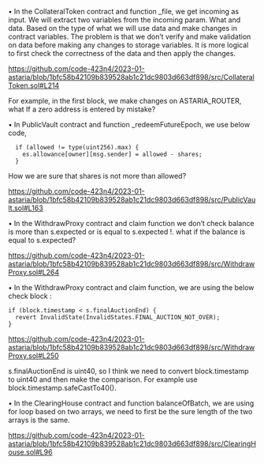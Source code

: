 •	In the CollateralToken contract and function _file, we get incoming as input. We will extract two variables from the incoming param. What and data. Based on the type of what we will use data and make changes in contract variables. The problem is that we don’t verify and make validation on data before making any changes to storage variables. It is more logical to first check the correctness of the data and then apply the changes. 

https://github.com/code-423n4/2023-01-astaria/blob/1bfc58b42109b839528ab1c21dc9803d663df898/src/CollateralToken.sol#L214

For example, in the first block, we make changes on ASTARIA_ROUTER, what If a zero address is entered by mistake? 

•	In PublicVault contract and function _redeemFutureEpoch, we use below code, 

      if (allowed != type(uint256).max) {
        es.allowance[owner][msg.sender] = allowed - shares;
      }

How we are sure that shares is not more than allowed?

https://github.com/code-423n4/2023-01-astaria/blob/1bfc58b42109b839528ab1c21dc9803d663df898/src/PublicVault.sol#L163

•	In the WithdrawProxy contract and claim function we don’t check balance is more than s.expected or is equal to s.expected !. what if the balance is equal to s.expected? 

https://github.com/code-423n4/2023-01-astaria/blob/1bfc58b42109b839528ab1c21dc9803d663df898/src/WithdrawProxy.sol#L264

•	In the WithdrawProxy contract and claim function, we are using the below check block :

    if (block.timestamp < s.finalAuctionEnd) {
      revert InvalidState(InvalidStates.FINAL_AUCTION_NOT_OVER);
    }

https://github.com/code-423n4/2023-01-astaria/blob/1bfc58b42109b839528ab1c21dc9803d663df898/src/WithdrawProxy.sol#L250

s.finalAuctionEnd is uint40, so I think we need to convert block.timestamp to uint40 and then make the comparison. For example use block.timestamp.safeCastTo40().

•	In the ClearingHouse contract and function balanceOfBatch, we are using for loop based on two arrays, we need to first be the sure length of the two arrays is the same.

https://github.com/code-423n4/2023-01-astaria/blob/1bfc58b42109b839528ab1c21dc9803d663df898/src/ClearingHouse.sol#L96
